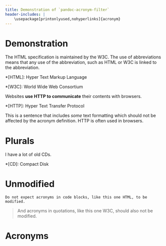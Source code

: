 ```yaml
---
title: Demonstration of `pandoc-acronym-filter`
header-includes: |
    \usepackage[printonlyused,nohyperlinks]{acronym}
---
```


# Demonstration

The HTML specification is maintained by the W3C. The use of abbreviations means that any use of the abbreviation, such as HTML or W3C is linked to the abbreviation.

*[HTML]: Hyper Text Markup Language

*[W3C]: World Wide Web Consortium

Websites **use HTTP to communicate** their contents with browsers.

*[HTTP]: Hyper Text Transfer Protocol

This is a sentence that includes *some* text formatting which should not be affected by the acronym definition. HTTP is often used in browsers.

# Plurals

I have a lot of old CDs.

*[CD]: Compact Disk

# Unmodified

```
Do not expect acronyms in code blocks, like this one HTML, to be modified.
```

> And acronyms in quotations, like this one W3C, should also not be modified.

# Acronyms
